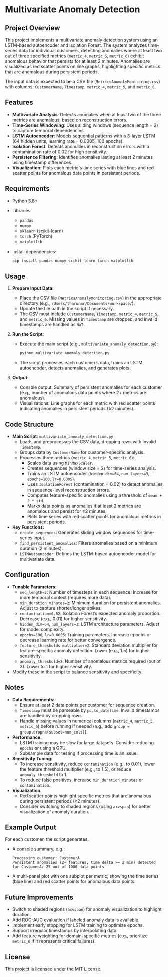 # Multivariate Anomaly Detection 

## Project Overview

This project implements a multivariate anomaly detection system using an LSTM-based autoencoder and Isolation Forest. The system analyzes time-series data for individual customers, detecting anomalies where at least two out of three specified metrics (`metric_4`, `metric_5`, `metric_6`) exhibit anomalous behavior that persists for at least 2 minutes. Anomalies are visualized as red scatter points on line graphs, highlighting specific metrics that are anomalous during persistent periods.

The input data is expected to be a CSV file (`MetricsAnomalyMonitoring.csv`) with columns: `CustomerName`, `Timestamp`, `metric_4`, `metric_5`, and `metric_6`.

## Features

- **Multivariate Analysis**: Detects anomalies when at least two of the three metrics are anomalous, based on reconstruction errors.
- **Time-Series Windowing**: Uses sliding windows (sequence length = 2) to capture temporal dependencies.
- **LSTM Autoencoder**: Models sequential patterns with a 3-layer LSTM (64 hidden units, learning rate = 0.0005, 100 epochs).
- **Isolation Forest**: Detects anomalies in reconstruction errors with a contamination rate of 0.02 for high sensitivity.
- **Persistence Filtering**: Identifies anomalies lasting at least 2 minutes using timestamp differences.
- **Visualization**: Plots each metric's time series with blue lines and red scatter points for anomalous data points in persistent periods.

## Requirements

- Python 3.8+
- Libraries:
  - `pandas`
  - `numpy`
  - `sklearn` (scikit-learn)
  - `torch` (PyTorch)
  - `matplotlib`
- Install dependencies:

  ```bash
  pip install pandas numpy scikit-learn torch matplotlib
  ```

## Usage

1. **Prepare Input Data**:

   - Place the CSV file (`MetricsAnomalyMonitoring.csv`) in the appropriate directory (e.g., `/Users/tharunmr/Documents/workspace/`).
   - Update the file path in the script if necessary.
   - The CSV must include `CustomerName`, `Timestamp`, `metric_4`, `metric_5`, and `metric_6`. Missing values in `Timestamp` are dropped, and invalid timestamps are handled as `NaT`.

2. **Run the Script**:

   - Execute the main script (e.g., `multivariate_anomaly_detection.py`):

     ```bash
     python multivariate_anomaly_detection.py
     ```
   - The script processes each customer’s data, trains an LSTM autoencoder, detects anomalies, and generates plots.

3. **Output**:

   - Console output: Summary of persistent anomalies for each customer (e.g., number of anomalous data points where 2+ metrics are anomalous).
   - Visualizations: Line graphs for each metric with red scatter points indicating anomalies in persistent periods (≥2 minutes).

## Code Structure

- **Main Script**: `multivariate_anomaly_detection.py`
  - Loads and preprocesses the CSV data, dropping rows with invalid `Timestamp`.
  - Groups data by `CustomerName` for customer-specific analysis.
  - Processes three metrics (`metric_4`, `metric_5`, `metric_6`):
    - Scales data using `MinMaxScaler`.
    - Creates sequences (window size = 2) for time-series analysis.
    - Trains an LSTM autoencoder (`hidden_dim=64`, `num_layers=3`, `epochs=100`, `lr=0.0005`).
    - Uses `IsolationForest` (contamination = 0.02) to detect anomalies in sequence-level reconstruction errors.
    - Computes feature-specific anomalies using a threshold of `mean + 2 * std`.
    - Marks data points as anomalies if at least 2 metrics are anomalous and persist for ≥2 minutes.
    - Plots time series with red scatter points for anomalous metrics in persistent periods.
- **Key Functions**:
  - `create_sequences`: Generates sliding window sequences for time-series input.
  - `find_persistent_anomalies`: Filters anomalies based on a minimum duration (2 minutes).
  - `LSTMAutoencoder`: Defines the LSTM-based autoencoder model for multivariate data.

## Configuration

- **Tunable Parameters**:
  - `seq_length=2`: Number of timesteps in each sequence. Increase for more temporal context (requires more data).
  - `min_duration_minutes=2`: Minimum duration for persistent anomalies. Adjust to capture shorter/longer spikes.
  - `contamination=0.02`: Isolation Forest’s expected anomaly proportion. Decrease (e.g., 0.01) for higher sensitivity.
  - `hidden_dim=64`, `num_layers=3`: LSTM architecture parameters. Adjust for model complexity.
  - `epochs=100`, `lr=0.0005`: Training parameters. Increase epochs or decrease learning rate for better convergence.
  - `feature_thresholds multiplier=2`: Standard deviation multiplier for feature-specific anomaly detection. Lower (e.g., 1.5) for higher sensitivity.
  - `anomaly_threshold=2`: Number of anomalous metrics required (out of 3). Lower to 1 for higher sensitivity.
- Modify these in the script to balance sensitivity and specificity.

## Notes

- **Data Requirements**:
  - Ensure at least 2 data points per customer for sequence creation.
  - `Timestamp` must be parseable by `pd.to_datetime`. Invalid timestamps are handled by dropping rows.
  - Handle missing values in numerical columns (`metric_4`, `metric_5`, `metric_6`) before running if needed (e.g., add `group = group.dropna(subset=num_cols)`).
- **Performance**:
  - LSTM training may be slow for large datasets. Consider reducing `epochs` or using a GPU.
  - Subsample data for testing if processing time is an issue.
- **Sensitivity Tuning**:
  - To increase sensitivity, reduce `contamination` (e.g., to 0.01), lower the feature threshold multiplier (e.g., to 1.5), or reduce `anomaly_threshold` to 1.
  - To reduce false positives, increase `min_duration_minutes` or `contamination`.
- **Visualization**:
  - Red scatter points highlight specific metrics that are anomalous during persistent periods (≥2 minutes).
  - Consider switching to shaded regions (using `axvspan`) for better visualization of anomaly duration.

## Example Output

For each customer, the script generates:

- A console summary, e.g.:

  ```
  Processing customer: CustomerA
  Persistent anomalies (2+ features, time delta >= 2 min) detected for CustomerA: 25 out of 1000 data points
  ```
- A multi-panel plot with one subplot per metric, showing the time series (blue line) and red scatter points for anomalous data points.

## Future Improvements

- Switch to shaded regions (`axvspan`) for anomaly visualization to highlight duration.
- Add ROC-AUC evaluation if labeled anomaly data is available.
- Implement early stopping for LSTM training to optimize epochs.
- Support irregular timestamps by interpolating data.
- Add feature weighting for domain-specific metrics (e.g., prioritize `metric_6` if it represents critical failures).

## License

This project is licensed under the MIT License.